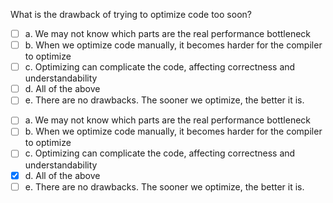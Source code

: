 <panel header=":lock::key: What is the drawback of trying to optimize code too soon?">
<question>

What is the drawback of trying to optimize code too soon?

- [ ] a. We may not know which parts are the real performance bottleneck
- [ ] b. When we optimize code manually, it becomes harder for the compiler to optimize
- [ ] c. Optimizing can complicate the code, affecting correctness and understandability
- [ ] d. All of the above
- [ ] e. There are no drawbacks. The sooner we optimize, the better it is.

<div slot="answer">

- [ ] a. We may not know which parts are the real performance bottleneck
- [ ] b. When we optimize code manually, it becomes harder for the compiler to optimize
- [ ] c. Optimizing can complicate the code, affecting correctness and understandability
- [x] d. All of the above
- [ ] e. There are no drawbacks. The sooner we optimize, the better it is.

</div>
</question>
</panel>
